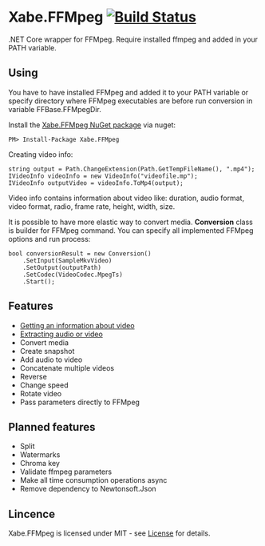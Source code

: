 # Xabe.FFMpeg  [![Build Status](https://travis-ci.org/tomaszzmuda/Xabe.FFMpeg.svg?branch=master)](https://travis-ci.org/tomaszzmuda/Xabe.FFMpeg)

.NET Core wrapper for FFMpeg.
Require installed ffmpeg and added in your PATH variable.

## Using ##

You have to have installed FFMpeg and added it to your PATH variable or specify directory where FFMpeg executables are before run conversion in variable FFBase.FFMpegDir.

Install the [Xabe.FFMpeg NuGet package](https://www.nuget.org/packages/Xabe.FFMpeg "") via nuget:

	PM> Install-Package Xabe.FFMpeg
	
Creating video info:

	string output = Path.ChangeExtension(Path.GetTempFileName(), ".mp4");
	IVideoInfo videoInfo = new VideoInfo("videofile.mp");
	IVideoInfo outputVideo = videoInfo.ToMp4(output);
	
Video info contains information about video like: duration, audio format, video format, radio, frame rate, height, width, size.

It is possible to have more elastic way to convert media. **Conversion** class is builder for FFMpeg command. You can specify all implemented FFMpeg options and run process:
	
	bool conversionResult = new Conversion()
		.SetInput(SampleMkvVideo)
		.SetOutput(outputPath)
		.SetCodec(VideoCodec.MpegTs)
		.Start();

## Features ##
* [Getting an information about video](https://github.com/tomaszzmuda/Xabe.FFMpeg/wiki/Getting-an-information-about-video)
* [Extracting audio or video](https://github.com/tomaszzmuda/Xabe.FFMpeg/wiki/Extracting-audio-or-video)
* Convert media
* Create snapshot
* Add audio to video
* Concatenate multiple videos
* Reverse
* Change speed
* Rotate video
* Pass parameters directly to FFMpeg

## Planned features ##
* Split 
* Watermarks
* Chroma key
* Validate ffmpeg parameters
* Make all time consumption operations async
* Remove dependency to Newtonsoft.Json

## Lincence ## 

Xabe.FFMpeg is licensed under MIT - see [License](LICENSE.md) for details.
